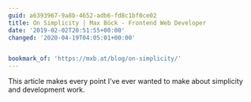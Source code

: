 ```yaml
---
guid: a6393967-9a8b-4652-adb6-fd8c1bf0ce02
title: On Simplicity | Max Böck - Frontend Web Developer
date: '2019-02-02T20:51:55+00:00'
changed: '2020-04-19T04:05:01+00:00'


bookmark_of: 'https://mxb.at/blog/on-simplicity/'
---
```


This article makes every point I've ever wanted to make about simplicity and development work. 
